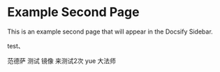 # Example Second Page

This is an example second page that will appear in the Docsify Sidebar.

test、

范德萨
测试
镜像
来测试2次
yue
大法师
